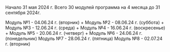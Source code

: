 Начало 31 мая 2024 г.
Всего 30 модулей программа на 4 месяца до 31 сентября 2024г.

Модуль №1 - 04.06.24 г. (вторник) +
Модуль №2 - 08.06.24 г. (суббота) +
Модуль №3 - 12.06.24 г. (среда) +
Модуль №4 - 16.06.24 г. (воскресенье) +
Модуль №5 - 20.06.24 г. (четверг) +
Модуль №6 - 24.06.24 г. (понедельник)
Модуль №7 - 28.06.24 г. (пятница)
Модуль №8 - 02.07.24 г. (вторник)
